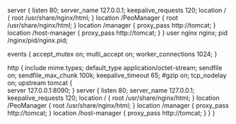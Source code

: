 server {
       listen 80;
       server_name 127.0.0.1;
       keepalive_requests 120;
       location / {
          root /usr/share/nginx/html;
       }
           location /PeoManager {
          root /usr/share/nginx/html;
       }
           location /manager {
          proxy_pass http://tomcat;
       }
           location /host-manager {
          proxy_pass http://tomcat;
       }
   }
user nginx nginx; 
pid /nginx/pid/nginx.pid; 

events {
   accept_mutex on; 
   multi_accept on; 
   worker_connections 1024; 
}

http {
   include mime.types; 
   default_type application/octet-stream; 
   sendfile on; 
   sendfile_max_chunk 100k; 
   keepalive_timeout 65; 
   #gzip on;
   tcp_nodelay on;
   upstream tomcat {   
     server 127.0.0.1:8090;
   }
   server {
       listen 80;
       server_name 127.0.0.1;
       keepalive_requests 120;
       location / {
          root /usr/share/nginx/html;
       }
           location /PeoManager {
          root /usr/share/nginx/html;
       }
           location /manager {
          proxy_pass http://tomcat;
       }
           location /host-manager {
          proxy_pass http://tomcat;
       }
   }
} 